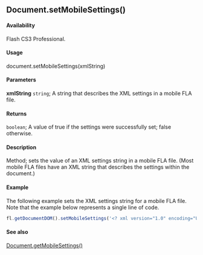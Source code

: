 ## Document.setMobileSettings()

#### Availability

Flash CS3 Professional.

#### Usage

document.setMobileSettings(xmlString)

#### Parameters

**xmlString** `string`; A string that describes the XML settings in a mobile FLA file.

#### Returns

`boolean`; A value of true if the settings were successfully set; false otherwise.

#### Description

Method; sets the value of an XML settings string in a mobile FLA file. (Most mobile FLA files have an XML string that describes the settings within the document.)

#### Example

The following example sets the XML settings string for a mobile FLA file. Note that the example below represents a single line of code.

```javascript
fl.getDocumentDOM().setMobileSettings('<? xml version="1.0" encoding="UTF-16" standalone="no"?><mobileSettings><contentType id="standalonePlayer" name="Standalone Player"/><testDevices><testDevice id="1170" name="Generic Phone" selected="yes"/></testDevices><outputMsgFiltering info="no" trace="yes" warning="yes"/><testWindowState height="496" splitterClosed="No" splitterXPos="400" width="907"/></mobileSettings>');
```

#### See also

[Document.getMobileSettings()](../Document_object/Document81.md)
